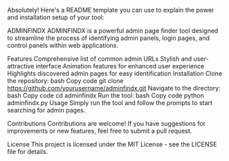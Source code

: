 
Absolutely! Here's a README template you can use to explain the power and installation setup of your tool:

ADMINFINDX
ADMINFINDX is a powerful admin page finder tool designed to streamline the process of identifying admin panels, login pages, and control panels within web applications.

Features
Comprehensive list of common admin URLs
Stylish and user-attractive interface
Animation features for enhanced user experience
Highlights discovered admin pages for easy identification
Installation
Clone the repository:
bash
Copy code
git clone https://github.com/yourusername/adminfindx.git
Navigate to the directory:
bash
Copy code
cd adminfindx
Run the tool:
bash
Copy code
python adminfindx.py
Usage
Simply run the tool and follow the prompts to start searching for admin pages.

Contributions
Contributions are welcome! If you have suggestions for improvements or new features, feel free to submit a pull request.

License
This project is licensed under the MIT License - see the LICENSE file for details.

